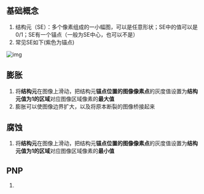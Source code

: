 ## 基础概念

1. 结构元（SE）：多个像素组成的一小幅图，可以是任意形状；SE中的值可以是0/1；SE有一个锚点（一般为SE中心，也可以不是）
2. 常见SE如下(紫色为锚点)

![img](/home/guanlin/docs/vision/形态学处理.assets/v2-f9264db4ca737c71cf7d21eb442a74f3_r.jpg)

## 膨胀

1. 将**结构元**在图像上滑动，把结构元**锚点位置的图像像素点**的灰度值设置为**结构元值为1的区域**对应图像区域像素的**最大值**
2. 膨胀可以使图像边界扩大，以及将原本断裂的图像桥接起来

## 腐蚀

1. 将**结构元**在图像上滑动，把结构元**锚点位置的图像像素点**的灰度值设置为**结构元值为1的区域**对应图像区域像素的**最小值**

## PNP

1. 